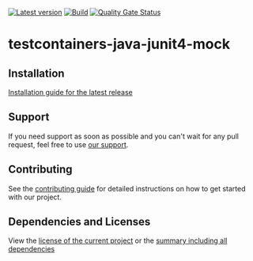 [![Latest version](https://img.shields.io/maven-central/v/software.xdev/testcontainers-java-junit4-mock?logo=apache%20maven)](https://mvnrepository.com/artifact/software.xdev/testcontainers-java-junit4-mock)
[![Build](https://img.shields.io/github/actions/workflow/status/xdev-software/testcontainers-java-junit4-mock/checkBuild.yml?branch=develop)](https://github.com/xdev-software/testcontainers-java-junit4-mock/actions/workflows/checkBuild.yml?query=branch%3Adevelop)
[![Quality Gate Status](https://sonarcloud.io/api/project_badges/measure?project=xdev-software_testcontainers-java-junit4-mock&metric=alert_status)](https://sonarcloud.io/dashboard?id=xdev-software_testcontainers-java-junit4-mock)

# testcontainers-java-junit4-mock


## Installation
[Installation guide for the latest release](https://github.com/xdev-software/testcontainers-java-junit4-mock/releases/latest#Installation)

## Support
If you need support as soon as possible and you can't wait for any pull request, feel free to use [our support](https://xdev.software/en/services/support).

## Contributing
See the [contributing guide](./CONTRIBUTING.md) for detailed instructions on how to get started with our project.

## Dependencies and Licenses
View the [license of the current project](LICENSE) or the [summary including all dependencies](https://xdev-software.github.io/testcontainers-java-junit4-mock/dependencies)
